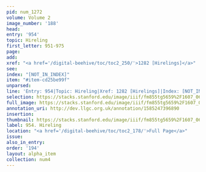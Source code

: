 ```yaml
---
pid: num_1272
volume: Volume 2
image_number: '188'
head: 
entry: '954'
topic: Hireling
first_letter: 951-975
page: 
add: 
xref: "<a href='/digital-beehive/toc/toc2_250/'>1282 [Hirelings]</a>"
see: 
index: "[NOT_IN_INDEX]"
item: "#item-cd25be99f"
unparsed: 
line: 'Entry: 954|Topic: Hireling|Xref: 1282 [Hirelings]|Index: [NOT_IN_INDEX]|#item-cd25be99f'
selection: https://stacks.stanford.edu/image/iiif/fm855tg5659%2F1607_0655/881,1033,2902,941/full/0/default.jpg
full_image: https://stacks.stanford.edu/image/iiif/fm855tg5659%2F1607_0655/full/full/0/default.jpg
annotation_uri: http://dev.llgc.org.uk/annotation/1585247396890
insertion: 
thumbnail: https://stacks.stanford.edu/image/iiif/fm855tg5659%2F1607_0655/881,1033,600,180/250,/0/default.jpg
label: 954. Hireling
location: "<a href='/digital-beehive/toc/toc2_178/'>Full Page</a>"
issue: 
also_in_entry: 
order: '194'
layout: alpha_item
collection: num4
---
```

